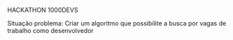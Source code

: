 HACKATHON 1000DEVS

Situação problema: Criar um algoritmo que possibilite a busca por vagas de trabalho como desenvolvedor
